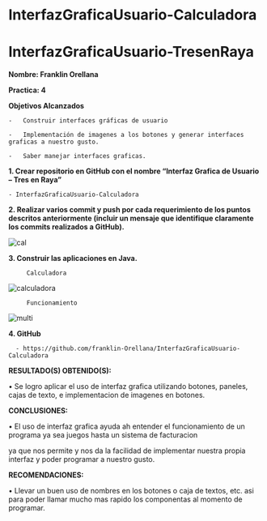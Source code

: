 # InterfazGraficaUsuario-Calculadora
# InterfazGraficaUsuario-TresenRaya

**Nombre: Franklin Orellana**

**Practica: 4**

**Objetivos Alcanzados**

    -	Construir interfaces gráficas de usuario
  
    -	Implementación de imagenes a los botones y generar interfaces graficas a nuestro gusto.

    -	Saber manejar interfaces graficas.
    
    
**1. Crear repositorio en GitHub con el nombre “Interfaz Grafica de Usuario – Tres en Raya”**

  
    - InterfazGraficaUsuario-Calculadora
    
    
**2. Realizar varios commit y push por cada requerimiento de los puntos descritos anteriormente (incluir un mensaje que identifique claramente los commits realizados a GitHub).**

![cal](https://user-images.githubusercontent.com/49034691/57350871-5973ca00-7125-11e9-9ea5-8b4186e66449.png)
     
     
**3. Construir las aplicaciones en Java.**

         Calculadora
         
![calculadora](https://user-images.githubusercontent.com/49034691/57350596-490f1f80-7124-11e9-9e2f-fa59d81beb25.png)

         
         Funcionamiento
         
![multi](https://user-images.githubusercontent.com/49034691/57350943-9dff6580-7125-11e9-9656-d6a7335b0cf5.png)


**4. GitHub**
 
      -	https://github.com/franklin-Orellana/InterfazGraficaUsuario-Calculadora
      
**RESULTADO(S) OBTENIDO(S):**

•	Se logro aplicar el uso de interfaz grafica utilizando botones, paneles, cajas de texto, e implementacion de imagenes en botones.

**CONCLUSIONES:**

•	El uso de interfaz grafica ayuda ah entender el funcionamiento de un programa ya sea juegos hasta un sistema de facturacion

ya que nos permite y nos da la facilidad de implementar nuestra propia interfaz y poder programar a nuestro gusto.

**RECOMENDACIONES:**

•	Llevar un buen uso de nombres en los botones o caja de textos, etc. asi para poder llamar mucho mas rapido los componentas al momento de programar.



